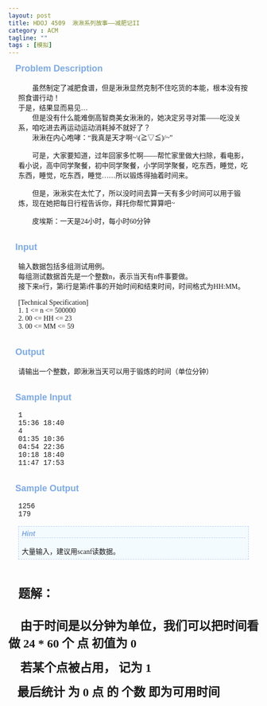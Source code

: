 ```yaml
---
layout: post
title: HDOJ 4509  湫湫系列故事——减肥记II
category : ACM
tagline: ""
tags : [模拟]
---
```

<div class="panel_title" align="left" style="font-size:18px; height:38px; font-family:Arial; font-weight:bold; color:rgb(124,169,237); padding-bottom:0px; padding-top:0px; padding-left:14px; padding-right:14px; background-color:transparent">
	Problem Description
</div>
<div class="panel_content" style="font-size:14px; height:auto; font-family:'Times New Roman'; padding-bottom:0px; text-align:left; padding-top:0px; padding-left:20px; margin:0px; padding-right:20px">
	　　虽然制定了减肥食谱，但是湫湫显然克制不住吃货的本能，根本没有按照食谱行动！<br />
	于是，结果显而易见…<br />
	　　但是没有什么能难倒高智商美女湫湫的，她决定另寻对策——吃没关系，咱吃进去再运动运动消耗掉不就好了？<br />
	　　湫湫在内心咆哮：“我真是天才啊~\(≧▽≦)/~”<br />
	<br />
	　　可是，大家要知道，过年回家多忙啊——帮忙家里做大扫除，看电影，看小说，高中同学聚餐，初中同学聚餐，小学同学聚餐，吃东西，睡觉，吃东西，睡觉，吃东西，睡觉……所以锻炼得抽着时间来。<br />
	<br />
	　　但是，湫湫实在太忙了，所以没时间去算一天有多少时间可以用于锻炼，现在她把每日行程告诉你，拜托你帮忙算算吧~<br />
	<br />
	　　皮埃斯：一天是24小时，每小时60分钟
</div>
<div class="panel_bottom" style="font-size:14px; height:auto; font-family:'Times New Roman'; margin:0px">
	&nbsp;
</div>
<br style="font-size:14px; font-family:'Times New Roman'" />

<div class="panel_title" align="left" style="font-size:18px; height:38px; font-family:Arial; font-weight:bold; color:rgb(124,169,237); padding-bottom:0px; padding-top:0px; padding-left:14px; padding-right:14px; background-color:transparent">
	Input
</div>
<div class="panel_content" style="font-size:14px; height:auto; font-family:'Times New Roman'; padding-bottom:0px; text-align:left; padding-top:0px; padding-left:20px; margin:0px; padding-right:20px">
	输入数据包括多组测试用例。<br />
	每组测试数据首先是一个整数n，表示当天有n件事要做。&nbsp;<br />
	接下来n行，第i行是第i件事的开始时间和结束时间，时间格式为HH:MM。<br />
	<br />
	[Technical Specification]<br />
	1. 1 &lt;= n &lt;= 500000<br />
	2. 00 &lt;= HH &lt;= 23<br />
	3. 00 &lt;= MM &lt;= 59<br />
	
</div>
<div class="panel_bottom" style="font-size:14px; height:auto; font-family:'Times New Roman'; margin:0px">
	&nbsp;
</div>
<br style="font-size:14px; font-family:'Times New Roman'" />

<div class="panel_title" align="left" style="font-size:18px; height:38px; font-family:Arial; font-weight:bold; color:rgb(124,169,237); padding-bottom:0px; padding-top:0px; padding-left:14px; padding-right:14px; background-color:transparent">
	Output
</div>
<div class="panel_content" style="font-size:14px; height:auto; font-family:'Times New Roman'; padding-bottom:0px; text-align:left; padding-top:0px; padding-left:20px; margin:0px; padding-right:20px">
	请输出一个整数，即湫湫当天可以用于锻炼的时间（单位分钟）
</div>
<div class="panel_bottom" style="font-size:14px; height:auto; font-family:'Times New Roman'; margin:0px">
	&nbsp;
</div>
<br style="font-size:14px; font-family:'Times New Roman'" />

<div class="panel_title" align="left" style="font-size:18px; height:38px; font-family:Arial; font-weight:bold; color:rgb(124,169,237); padding-bottom:0px; padding-top:0px; padding-left:14px; padding-right:14px; background-color:transparent">
	Sample Input
</div>
<div class="panel_content" style="font-size:14px; height:auto; font-family:'Times New Roman'; padding-bottom:0px; text-align:left; padding-top:0px; padding-left:20px; margin:0px; padding-right:20px">
	<pre style="margin-bottom:0px; margin-top:0px"><div style="font-family:'Courier New',Courier,monospace">1
15:36 18:40
4
01:35 10:36
04:54 22:36
10:18 18:40
11:47 17:53</div></pre>
</div>
<div class="panel_bottom" style="font-size:14px; height:auto; font-family:'Times New Roman'; margin:0px">
	&nbsp;
</div>
<br style="font-size:14px; font-family:'Times New Roman'" />

<div class="panel_title" align="left" style="font-size:18px; height:38px; font-family:Arial; font-weight:bold; color:rgb(124,169,237); padding-bottom:0px; padding-top:0px; padding-left:14px; padding-right:14px; background-color:transparent">
	Sample Output
</div>
<div class="panel_content" style="font-size:14px; height:auto; font-family:'Times New Roman'; padding-bottom:0px; text-align:left; padding-top:0px; padding-left:20px; margin:0px; padding-right:20px">
	<pre style="margin-bottom:0px; margin-top:0px"><div style="font-family:'Courier New',Courier,monospace">1256
179

<div style="border-top:rgb(183,203,255) 1px dashed; font-family:'Times New Roman'; border-right:rgb(183,203,255) 1px dashed; border-bottom:rgb(183,203,255) 1px dashed; padding-bottom:6px; padding-top:6px; padding-left:6px; border-left:rgb(183,203,255) 1px dashed; padding-right:6px; background-color:rgb(244,251,255)"><div style="font-family:Arial; border-bottom:rgb(183,203,255) 1px dashed; font-weight:bold; color:rgb(124,169,237)"><em>Hint</em></div> 
大量输入，建议用scanf读数据。
</div><span style="font-size:1px"> </span> </div></pre>
</div>
<div class="panel_bottom" style="font-size:14px; height:auto; font-family:'Times New Roman'; margin:0px">
	&nbsp;
</div>
<br style="font-size:14px; font-family:'Times New Roman'" />

<div class="panel_content" style="font-size:14px; height:auto; font-family:'Times New Roman'; padding-bottom:0px; text-align:left; padding-top:0px; padding-left:20px; margin:0px; padding-right:20px">
	<span style="font-size:24px"><strong>题解：</strong></span>
</div>
<div class="panel_bottom" style="font-size:14px; height:auto; font-family:'Times New Roman'; margin:0px">
	&nbsp;
</div>
<p>
	<span style="font-family:KaiTi_GB2312; font-size:24px"><strong>&nbsp; &nbsp; 由于时间是以分钟为单位，我们可以把时间看做 24 * 60 个 点 初值为 0</strong></span>
</p>
<p>
	<span style="font-family:KaiTi_GB2312; font-size:24px"><strong>&nbsp; &nbsp; 若某个点被占用， 记为 1</strong></span>
</p>
<p>
	<span style="font-family:KaiTi_GB2312; font-size:24px"><strong>&nbsp; &nbsp;最后统计 为 0 点 的 个数 即为可用时间</strong></span>
</p>
<p>
	<span style="font-family:KaiTi_GB2312; font-size:24px"><strong>&nbsp; &nbsp; &nbsp;</strong></span>
</p>
<p>
	<br />
	
</p>
<p>
	&nbsp; &nbsp; &nbsp; &nbsp; &nbsp; &nbsp; &nbsp;&nbsp;
</p>
